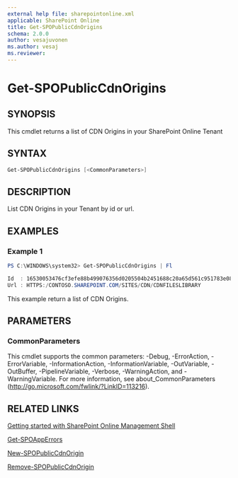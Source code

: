 ```yaml
---
external help file: sharepointonline.xml
applicable: SharePoint Online
title: Get-SPOPublicCdnOrigins
schema: 2.0.0
author: vesajuvonen
ms.author: vesaj
ms.reviewer:
---
```


# Get-SPOPublicCdnOrigins

## SYNOPSIS
This cmdlet returns a list of CDN Origins in your SharePoint Online Tenant

## SYNTAX

```powershell
Get-SPOPublicCdnOrigins [<CommonParameters>]
```

## DESCRIPTION
List CDN Origins in your Tenant by id or url.

## EXAMPLES

### Example 1 
```powershell
PS C:\WINDOWS\system32> Get-SPOPublicCdnOrigins | Fl

Id  : 16530053476cf3efe88b499076356d0205504b2451688c20a65d561c951783e0859ac590
Url : HTTPS:/CONTOSO.SHAREPOINT.COM/SITES/CDN/CDNFILESLIBRARY
```

This example return a list of CDN Origins.

## PARAMETERS

### CommonParameters
This cmdlet supports the common parameters: -Debug, -ErrorAction, -ErrorVariable, -InformationAction, -InformationVariable, -OutVariable, -OutBuffer, -PipelineVariable, -Verbose, -WarningAction, and -WarningVariable. For more information, see about_CommonParameters (http://go.microsoft.com/fwlink/?LinkID=113216).


## RELATED LINKS
[Getting started with SharePoint Online Management Shell](https://docs.microsoft.com/powershell/sharepoint/sharepoint-online/connect-sharepoint-online?view=sharepoint-ps)

[Get-SPOAppErrors](Get-SPOAppErrors.md)

[New-SPOPublicCdnOrigin](New-SPOPublicCdnOrigin.md)

[Remove-SPOPublicCdnOrigin](Remove-SPOPublicCdnOrigin.md)
